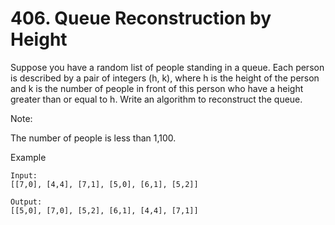 # 406. Queue Reconstruction by Height

Suppose you have a random list of people standing in a queue. Each person is described by a pair of integers (h, k), where h is the height of the person and k is the number of people in front of this person who have a height greater than or equal to h. Write an algorithm to reconstruct the queue.

Note:

The number of people is less than 1,100.

Example

	Input:
	[[7,0], [4,4], [7,1], [5,0], [6,1], [5,2]]

	Output:
	[[5,0], [7,0], [5,2], [6,1], [4,4], [7,1]]